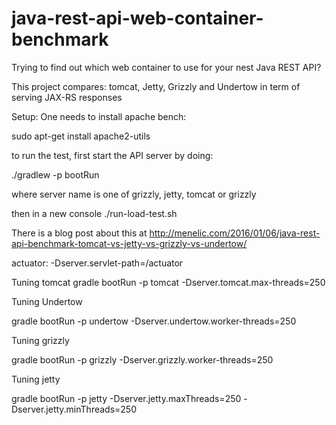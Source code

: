 # java-rest-api-web-container-benchmark
Trying to find out which web container to use for your nest Java REST API?

This project compares: 
tomcat, Jetty, Grizzly and Undertow in term of serving JAX-RS responses

Setup:
One needs to install apache bench:

sudo apt-get install apache2-utils

to run the test, first start the API server by doing:

./gradlew -p <SERVER NAME> bootRun

where server name is one of grizzly, jetty, tomcat or grizzly

then in a new console
./run-load-test.sh

There is a blog post about this at 
http://menelic.com/2016/01/06/java-rest-api-benchmark-tomcat-vs-jetty-vs-grizzly-vs-undertow/


actuator: -Dserver.servlet-path=/actuator




Tuning tomcat
gradle bootRun -p tomcat -Dserver.tomcat.max-threads=250


Tuning Undertow

gradle bootRun -p undertow -Dserver.undertow.worker-threads=250


Tuning grizzly

gradle bootRun -p grizzly -Dserver.grizzly.worker-threads=250 



Tuning jetty

gradle bootRun -p jetty -Dserver.jetty.maxThreads=250 -Dserver.jetty.minThreads=250
